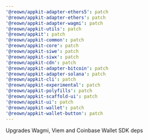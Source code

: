 ```yaml
---
'@reown/appkit-adapter-ethers5': patch
'@reown/appkit-adapter-ethers': patch
'@reown/appkit-adapter-wagmi': patch
'@reown/appkit-utils': patch
'@reown/appkit': patch
'@reown/appkit-common': patch
'@reown/appkit-core': patch
'@reown/appkit-siwe': patch
'@reown/appkit-siwx': patch
'@reown/appkit-cdn': patch
'@reown/appkit-adapter-bitcoin': patch
'@reown/appkit-adapter-solana': patch
'@reown/appkit-cli': patch
'@reown/appkit-experimental': patch
'@reown/appkit-polyfills': patch
'@reown/appkit-scaffold-ui': patch
'@reown/appkit-ui': patch
'@reown/appkit-wallet': patch
'@reown/appkit-wallet-button': patch
---
```


Upgrades Wagmi, Viem and Coinbase Wallet SDK deps
